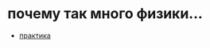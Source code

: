 # почему так много физики...
- [практика](https://miro.com/app/board/uXjVLiiWkdE=/?share_link_id=950630023559)
